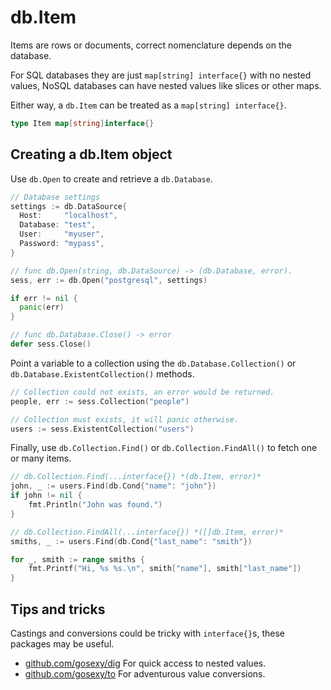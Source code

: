 # db.Item

Items are rows or documents, correct nomenclature depends on the database.

For SQL databases they are just ``map[string] interface{}`` with no nested
values, NoSQL databases can have nested values like slices or other maps.

Either way, a `db.Item` can be treated as a `map[string] interface{}`.

```go
type Item map[string]interface{}
```

## Creating a db.Item object

Use `db.Open` to create and retrieve a `db.Database`.

```go
// Database settings
settings := db.DataSource{
  Host:     "localhost",
  Database: "test",
  User:     "myuser",
  Password: "mypass",
}

// func db.Open(string, db.DataSource) -> (db.Database, error).
sess, err := db.Open("postgresql", settings)

if err != nil {
  panic(err)
}

// func db.Database.Close() -> error
defer sess.Close()
```

Point a variable to a collection using the `db.Database.Collection()` or
`db.Database.ExistentCollection()` methods.

```go
// Collection could not exists, an error would be returned.
people, err := sess.Collection("people")

// Collection must exists, it will panic otherwise.
users := sess.ExistentCollection("users")
```

Finally, use `db.Collection.Find()` or `db.Collection.FindAll()` to fetch one or many items.

```go
// db.Collection.Find(...interface{}) *(db.Item, error)*
john, _ := users.Find(db.Cond{"name": "john"})
if john != nil {
	fmt.Println("John was found.")
}

// db.Collection.FindAll(...interface{}) *([]db.Item, error)*
smiths, _ := users.Find(db.Cond{"last_name": "smith"})

for _, smith := range smiths {
	fmt.Printf("Hi, %s %s.\n", smith["name"], smith["last_name"])
}
```

## Tips and tricks

Castings and conversions could be tricky with `interface{}`s, these packages
may be useful.

* [github.com/gosexy/dig][1] For quick access to nested values.
* [github.com/gosexy/to][2] For adventurous value conversions.

[1]: http://github.com/gosexy/dig
[2]: http://github.com/gosexy/to
